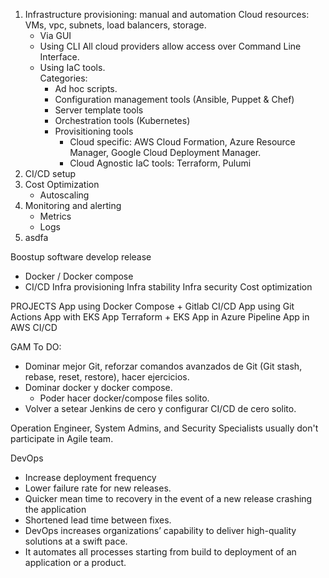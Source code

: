 1. Infrastructure provisioning: manual and automation
   Cloud resources: VMs, vpc, subnets, load balancers, storage.
   * Via GUI
   * Using CLI
     All cloud providers allow access over Command Line Interface.        
   * Using IaC tools.  
       Categories:
        - Ad hoc scripts.
        - Configuration management tools (Ansible, Puppet & Chef)
        - Server template tools 
        - Orchestration tools (Kubernetes)
        - Provisitioning tools  
          - Cloud specific: AWS Cloud Formation, Azure Resource Manager, Google Cloud Deployment Manager.
          - Cloud Agnostic IaC tools: Terraform, Pulumi
2. CI/CD setup
3. Cost Optimization
   * Autoscaling
4. Monitoring and alerting
   * Metrics
   * Logs
5. asdfa


Boostup software develop release
* Docker / Docker compose
* CI/CD
Infra provisioning
Infra stability
Infra security
Cost optimization


PROJECTS
App using Docker Compose + Gitlab CI/CD
App using Git Actions
App with EKS
App Terraform + EKS
App in Azure Pipeline
App in AWS CI/CD


GAM To DO:
* Dominar mejor Git, reforzar comandos avanzados de Git (Git stash, rebase, reset, restore), hacer ejercicios.
* Dominar docker y docker compose.
  - Poder hacer docker/compose files solito.
* Volver a setear Jenkins de cero y configurar CI/CD de cero solito.


Operation Engineer, System Admins, and Security Specialists usually don't participate in Agile team. 


DevOps
* Increase deployment frequency
* Lower failure rate for new releases.
* Quicker mean time to recovery in the event of a new release crashing the application
* Shortened lead time between fixes.
* DevOps increases organizations’ capability to deliver high-quality solutions at a swift pace.
* It automates all processes starting from build to deployment of an application or a product.